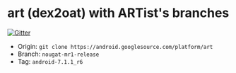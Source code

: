 # art (dex2oat) with ARTist's branches

[![Gitter](https://badges.gitter.im/Project-ARTist/meta.svg)](https://gitter.im/project-artist/Lobby?utm_source=badge&utm_medium=badge&utm_campaign=pr-badge&utm_content=body_badge)

- Origin: `git clone https://android.googlesource.com/platform/art`
- Branch: `nougat-mr1-release`
- Tag:    `android-7.1.1_r6`

